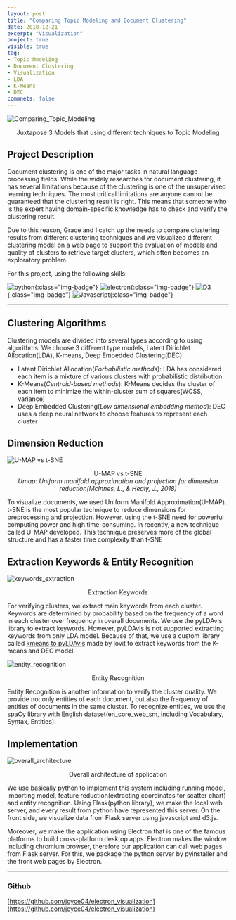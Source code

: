```yaml
---
layout: post
title: "Comparing Topic Modeling and Document Clustering"
date: 2018-12-21
excerpt: "Visualization"
project: true
visible: true
tag:
- Topic Modeling
- Document Clustering
- Visualization
- LDA
- K-Means
- DEC
commnets: false
---
```


![Comparing_Topic_Modeling](https://user-images.githubusercontent.com/8471958/50388845-8f12aa80-0764-11e9-85fd-528d92320165.png)


<center>Juxtapose 3 Models that using different techniques to Topic Modeling</center>

## Project Description

Document clustering is one of the major tasks in natural language processing fields. While the widely researches for document clustering, it has several limitations because of the clustering is one of the unsupervised learning techniques. The most critical limitations are anyone cannot be guaranteed that the clustering result is right. This means that someone who is the expert having domain-specific knowledge has to check and verify the clustering result.

Due to this reason, Grace and I catch up the needs to compare clustering results from different clustering techniques and we visualized different clustering model on a web page to support the evaluation of models and quality of clusters to retrieve target clusters, which often becomes an exploratory problem.

For this project, using the following skills:

![python](https://img.shields.io/badge/python-green.svg?logo=python&style=for-the-badge&colorB=AAAAAA){:class="img-badge"} ![electron](https://img.shields.io/badge/electron-green.svg?style=for-the-badge&colorB=AAAAAA){:class="img-badge"} ![D3](https://img.shields.io/badge/d3.js-green.svg?logo=d3.js&style=for-the-badge&colorB=AAAAAA){:class="img-badge"} ![Javascript](https://img.shields.io/badge/javascript-green.svg?logo=JavaScript&style=for-the-badge&colorB=AAAAAA){:class="img-badge"}

---

## Clustering Algorithms

Clustering models are divided into several types according to using algorithms. We choose 3 different type models, Latent Dirichlet Allocation(LDA), K-means, Deep Embedded Clustering(DEC).
* Latent Dirichlet Allocation(_Porbabilistic methods_): LDA has considered each item is a mixture of various clusters with probabilistic distribution.
* K-Means(_Centroid-based methods_): K-Means decides the cluster of each item to minimize the within-cluster sum of squares(WCSS, variance)
* Deep Embedded Clustering(_Low dimensional embedding method_): DEC uses a deep neural network to choose features to represent each cluster

## Dimension Reduction

![U-MAP vs t-SNE](https://user-images.githubusercontent.com/8471958/50389355-a5bcff80-076c-11e9-9424-d8b2ff8fb9e3.png)

<center>U-MAP vs t-SNE<br><i>Umap: Uniform manifold approximation and projection for dimension reduction(McInnes, L., & Healy, J., 2018)</i></center>

To visualize documents, we used Uniform Manifold Approximation(U-MAP). t-SNE is the most popular technique to reduce dimensions for preprocessing and projection. However, using the t-SNE need for powerful computing power and high time-consuming. In recently, a new technique called U-MAP developed. This technique preserves more of the global structure and has a faster time complexity than t-SNE

## Extraction Keywords & Entity Recognition

![keywords_extraction](https://user-images.githubusercontent.com/8471958/50389570-372d7100-076f-11e9-8026-cd0ddce68d41.png)

<center>Extraction Keywords</center>

For verifying clusters, we extract main keywords from each cluster. Keywords are determined by probability based on the frequency of a word in each cluster over frequency in overall documents. We use the pyLDAvis library to extract keywords. However, pyLDAvis is not supported extracting keywords from only LDA model. Because of that, we use a custom library called [kmeans to pyLDAvis](https://github.com/lovit/kmeans_to_pyLDAvis) made by lovit to extract keywords from the K-means and DEC model.

![entity_recognition](https://user-images.githubusercontent.com/8471958/50390293-da36b880-0778-11e9-8442-a887e6344b23.png)

<center>Entity Recognition</center>

Entity Recognition is another information to verify the cluster quality. We provide not only entities of each document, but also the frequency of entities of documents in the same cluster. To recognize entities, we use the spaCy library with English dataset(en_core_web_sm, including Vocabulary, Syntax, Entities).

## Implementation

![overall_architecture](https://user-images.githubusercontent.com/8471958/50390304-fe929500-0778-11e9-8131-95e456ed0b2a.png)

<center>Overall architecture of application</center>

We use basically python to implement this system including running model, importing model, feature reduction(extracting coordinates for scatter chart) and entity recognition. Using Flask(python library), we make the local web server, and every result from python have represented this server. On the front side, we visualize data from Flask server using javascript and d3.js. 

Moreover, we make the application using Electron that is one of the famous platforms to build cross-platform desktop apps. Electron makes the window including chromium browser, therefore our application can call web pages from Flask server. For this, we package the python server by pyinstaller and the front web pages by Electron.

---

### Github
[https://github.com/joyce04/electron_visualization](https://github.com/joyce04/electron_visualization)